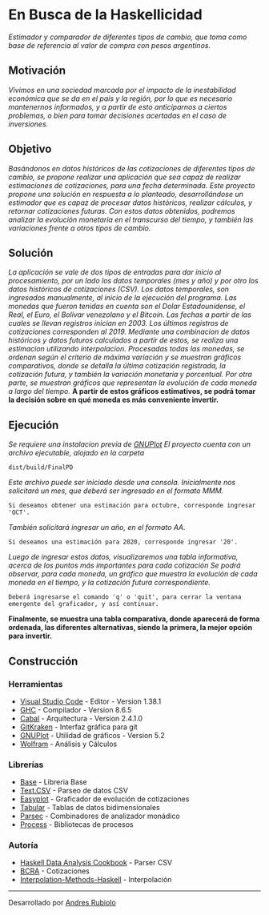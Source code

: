 # En Busca de la Haskellicidad
_Estimador y comparador de diferentes tipos de cambio, que toma como base de referencia al valor de compra con pesos argentinos._

## Motivación 
_Vivimos en una sociedad marcada por el impacto de la inestabilidad económica que se da en el país y la región, por lo que es necesario mantenernos informados, y a partir de esto anticiparnos a ciertos problemas, o bien para tomar decisiones acertadas en el caso de inversiones._

## Objetivo
_Basándonos en datos históricos de las cotizaciones de diferentes tipos de cambio, se propone realizar una aplicación que sea capaz de realizar estimaciones de cotizaciones, para una fecha determinada.
Este proyecto propone una solución en respuesta a lo planteado, desarrollándose un estimador que es capaz de procesar datos históricos, realizar cálculos, y retornar cotizaciones futuras.
Con estos datos obtenidos, podremos analizar la evolución monetaria en el transcurso del tiempo, y también las variaciones frente a otros tipos de cambio._

## Solución
_La aplicación se vale de dos tipos de entradas para dar inicio al procesamiento, por un lado los datos temporales (mes y año) y por otro los datos históricos de cotizaciones (CSV).
Los datos temporales, son ingresados manualmente, al inicio de la ejecución del programa.
Las monedas que fueron tenidas en cuenta son el Dolar Estadounidense, el Real, el Euro, el Bolivar venezolano y el Bitcoin.
Las fechas a partir de las cuales se llevan registros inician en 2003. Los últimos registros de cotizaciones corresponden al 2019.
Mediante una combinacion de datos históricos y datos futuros calculados a partir de estos, se realiza una estimacion utilizando interpolacion.
Procesadas todas las monedas, se ordenan según el criterio de máxima variación y se muestran gráficos comparativos, donde se detalla la última cotización registrada, la cotización futura, y también la variación monetaria y porcentual.
Por otra parte, se muestran gráficos que representan la evolución de cada moneda a largo del tiempo._
**A partir de estos gráficos estimativos, se podrá tomar la decisión sobre en qué moneda es más conveniente invertir.**

## Ejecución
_Se requiere una instalacion previa de [GNUPlot](https://github.com/rubioloandres/FinalPD/blob/master/INSTALLGNUPlot.md)_
_El proyecto cuenta con un archivo ejecutable, alojado en la carpeta_ 
```
dist/build/FinalPD
```
_Este archivo puede ser iniciado desde una consola._ 
_Inicialmente nos solicitará un mes, que deberá ser ingresado en el formato MMM._ 
```
Si deseamos obtener una estimación para octubre, corresponde ingresar 'OCT'.
```
_También solicitará ingresar un año, en el formato AA._ 
```
Si deseamos una estimación para 2020, corresponde ingresar '20'.
```
_Luego de ingresar estos datos, visualizaremos una tabla informativa, acerca de los puntos más importantes para cada cotización_
_Se podrá observar, para cada moneda, un gráfico que muestra la evolución de cada moneda en el tiempo, y la cotización futura correspondiente._
```
Deberá ingresarse el comando 'q' o 'quit', para cerrar la ventana emergente del graficador, y así continuar.
```
**Finalmente, se muestra una tabla comparativa, donde aparecerá de forma ordenada, las diferentes alternativas, siendo la primera, la mejor opción para invertir.** 

## Construcción
### Herramientas
* [Visual Studio Code](https://code.visualstudio.com/) - Editor - Version 1.38.1
* [GHC](https://www.haskell.org/ghc/)  - Compilador - Version 8.6.5
* [Cabal](https://www.haskell.org/cabal/) - Arquitectura - Version 2.4.1.0
* [GitKraken](https://www.gitkraken.com/) - Interfaz gráfica para git
* [GNUPlot](http://www.gnuplot.info/) - Utilidad de gráficos - Version 5.2
* [Wolfram](https://www.wolframalpha.com/) - Análisis y Cálculos 

### Librerías
* [Base](http://hackage.haskell.org/package/base) - Libreria Base
* [Text.CSV](http://hackage.haskell.org/package/csv-0.1.2/docs/Text-CSV.html) - Parseo de datos CSV
* [Easyplot](http://hackage.haskell.org/package/easyplot) - Graficador de evolución de cotizaciones
* [Tabular](http://hackage.haskell.org/package/tabular) - Tablas de datos bidimensionales
* [Parsec](http://hackage.haskell.org/package/parsec) - Combinadores de analizador monádico
* [Process](http://hackage.haskell.org/package/process) - Bibliotecas de procesos

### Autoría
* [Haskell Data Analysis Cookbook](https://subscription.packtpub.com/book/big_data_and_business_intelligence/9781783286331/1/ch01lvl1sec12/keeping-and-representing-data-from-a-csv-file) - Parser CSV
* [BCRA](https://www.bcra.gob.ar/PublicacionesEstadisticas/Evolucion_moneda.asp)  - Cotizaciones
* [Interpolation-Methods-Haskell](https://github.com/jatempa/Interpolation-Methods-Haskell) - Interpolación

---
Desarrollado por [Andres Rubiolo](https://github.com/rubioloandres)